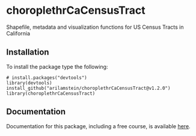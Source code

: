 # choroplethrCaCensusTract
Shapefile, metadata and visualization functions for US Census Tracts in California

## Installation

To install the package type the following:

```
# install.packages("devtools")
library(devtools)
install_github("arilamstein/choroplethrCaCensusTract@v1.2.0")
library(choroplethrCaCensusTract)
```

## Documentation

Documentation for this package, including a free course, is available [here](http://www.arilamstein.com/open-source).
